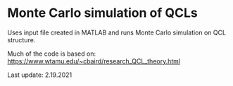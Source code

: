 # Monte Carlo simulation of QCLs


Uses input file created in MATLAB and runs Monte Carlo simulation on QCL structure.  

Much of the code is based on: https://www.wtamu.edu/~cbaird/research_QCL_theory.html

Last update: 2.19.2021
